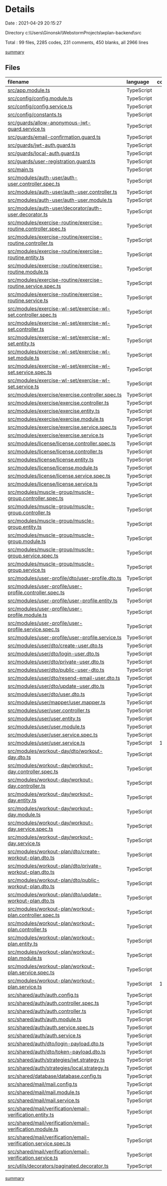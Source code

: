 # Details

Date : 2021-04-29 20:15:27

Directory c:\Users\Ginonski\WebstormProjects\wplan-backend\src

Total : 99 files,  2285 codes, 231 comments, 450 blanks, all 2966 lines

[summary](results.md)

## Files
| filename | language | code | comment | blank | total |
| :--- | :--- | ---: | ---: | ---: | ---: |
| [src/app.module.ts](/src/app.module.ts) | TypeScript | 39 | 0 | 2 | 41 |
| [src/config/config.module.ts](/src/config/config.module.ts) | TypeScript | 12 | 0 | 2 | 14 |
| [src/config/config.service.ts](/src/config/config.service.ts) | TypeScript | 24 | 0 | 7 | 31 |
| [src/config/constants.ts](/src/config/constants.ts) | TypeScript | 41 | 0 | 1 | 42 |
| [src/guards/allow-anonymous-jwt-guard.service.ts](/src/guards/allow-anonymous-jwt-guard.service.ts) | TypeScript | 8 | 0 | 2 | 10 |
| [src/guards/email-confirmation.guard.ts](/src/guards/email-confirmation.guard.ts) | TypeScript | 27 | 0 | 4 | 31 |
| [src/guards/jwt-auth.guard.ts](/src/guards/jwt-auth.guard.ts) | TypeScript | 4 | 0 | 2 | 6 |
| [src/guards/local-auth.guard.ts](/src/guards/local-auth.guard.ts) | TypeScript | 4 | 0 | 2 | 6 |
| [src/guards/user-registration.guard.ts](/src/guards/user-registration.guard.ts) | TypeScript | 32 | 0 | 4 | 36 |
| [src/main.ts](/src/main.ts) | TypeScript | 24 | 0 | 2 | 26 |
| [src/modules/auth-user/auth-user.controller.spec.ts](/src/modules/auth-user/auth-user.controller.spec.ts) | TypeScript | 14 | 0 | 5 | 19 |
| [src/modules/auth-user/auth-user.controller.ts](/src/modules/auth-user/auth-user.controller.ts) | TypeScript | 56 | 36 | 6 | 98 |
| [src/modules/auth-user/auth-user.module.ts](/src/modules/auth-user/auth-user.module.ts) | TypeScript | 11 | 0 | 2 | 13 |
| [src/modules/auth-user/decorator/auth-user.decorator.ts](/src/modules/auth-user/decorator/auth-user.decorator.ts) | TypeScript | 7 | 0 | 2 | 9 |
| [src/modules/exercise-routine/exercise-routine.controller.spec.ts](/src/modules/exercise-routine/exercise-routine.controller.spec.ts) | TypeScript | 14 | 0 | 5 | 19 |
| [src/modules/exercise-routine/exercise-routine.controller.ts](/src/modules/exercise-routine/exercise-routine.controller.ts) | TypeScript | 12 | 0 | 3 | 15 |
| [src/modules/exercise-routine/exercise-routine.entity.ts](/src/modules/exercise-routine/exercise-routine.entity.ts) | TypeScript | 20 | 1 | 6 | 27 |
| [src/modules/exercise-routine/exercise-routine.module.ts](/src/modules/exercise-routine/exercise-routine.module.ts) | TypeScript | 12 | 0 | 2 | 14 |
| [src/modules/exercise-routine/exercise-routine.service.spec.ts](/src/modules/exercise-routine/exercise-routine.service.spec.ts) | TypeScript | 14 | 0 | 5 | 19 |
| [src/modules/exercise-routine/exercise-routine.service.ts](/src/modules/exercise-routine/exercise-routine.service.ts) | TypeScript | 16 | 0 | 3 | 19 |
| [src/modules/exercise-wl-set/exercise-wl-set.controller.spec.ts](/src/modules/exercise-wl-set/exercise-wl-set.controller.spec.ts) | TypeScript | 14 | 0 | 5 | 19 |
| [src/modules/exercise-wl-set/exercise-wl-set.controller.ts](/src/modules/exercise-wl-set/exercise-wl-set.controller.ts) | TypeScript | 10 | 0 | 3 | 13 |
| [src/modules/exercise-wl-set/exercise-wl-set.entity.ts](/src/modules/exercise-wl-set/exercise-wl-set.entity.ts) | TypeScript | 22 | 1 | 6 | 29 |
| [src/modules/exercise-wl-set/exercise-wl-set.module.ts](/src/modules/exercise-wl-set/exercise-wl-set.module.ts) | TypeScript | 12 | 0 | 2 | 14 |
| [src/modules/exercise-wl-set/exercise-wl-set.service.spec.ts](/src/modules/exercise-wl-set/exercise-wl-set.service.spec.ts) | TypeScript | 14 | 0 | 5 | 19 |
| [src/modules/exercise-wl-set/exercise-wl-set.service.ts](/src/modules/exercise-wl-set/exercise-wl-set.service.ts) | TypeScript | 16 | 0 | 3 | 19 |
| [src/modules/exercise/exercise.controller.spec.ts](/src/modules/exercise/exercise.controller.spec.ts) | TypeScript | 14 | 0 | 5 | 19 |
| [src/modules/exercise/exercise.controller.ts](/src/modules/exercise/exercise.controller.ts) | TypeScript | 10 | 0 | 3 | 13 |
| [src/modules/exercise/exercise.entity.ts](/src/modules/exercise/exercise.entity.ts) | TypeScript | 34 | 1 | 8 | 43 |
| [src/modules/exercise/exercise.module.ts](/src/modules/exercise/exercise.module.ts) | TypeScript | 13 | 1 | 2 | 16 |
| [src/modules/exercise/exercise.service.spec.ts](/src/modules/exercise/exercise.service.spec.ts) | TypeScript | 14 | 0 | 5 | 19 |
| [src/modules/exercise/exercise.service.ts](/src/modules/exercise/exercise.service.ts) | TypeScript | 16 | 0 | 3 | 19 |
| [src/modules/license/license.controller.spec.ts](/src/modules/license/license.controller.spec.ts) | TypeScript | 14 | 0 | 5 | 19 |
| [src/modules/license/license.controller.ts](/src/modules/license/license.controller.ts) | TypeScript | 10 | 0 | 3 | 13 |
| [src/modules/license/license.entity.ts](/src/modules/license/license.entity.ts) | TypeScript | 13 | 1 | 5 | 19 |
| [src/modules/license/license.module.ts](/src/modules/license/license.module.ts) | TypeScript | 12 | 1 | 2 | 15 |
| [src/modules/license/license.service.spec.ts](/src/modules/license/license.service.spec.ts) | TypeScript | 14 | 0 | 5 | 19 |
| [src/modules/license/license.service.ts](/src/modules/license/license.service.ts) | TypeScript | 14 | 0 | 3 | 17 |
| [src/modules/muscle-group/muscle-group.controller.spec.ts](/src/modules/muscle-group/muscle-group.controller.spec.ts) | TypeScript | 14 | 0 | 5 | 19 |
| [src/modules/muscle-group/muscle-group.controller.ts](/src/modules/muscle-group/muscle-group.controller.ts) | TypeScript | 10 | 0 | 3 | 13 |
| [src/modules/muscle-group/muscle-group.entity.ts](/src/modules/muscle-group/muscle-group.entity.ts) | TypeScript | 11 | 1 | 4 | 16 |
| [src/modules/muscle-group/muscle-group.module.ts](/src/modules/muscle-group/muscle-group.module.ts) | TypeScript | 12 | 1 | 2 | 15 |
| [src/modules/muscle-group/muscle-group.service.spec.ts](/src/modules/muscle-group/muscle-group.service.spec.ts) | TypeScript | 14 | 0 | 5 | 19 |
| [src/modules/muscle-group/muscle-group.service.ts](/src/modules/muscle-group/muscle-group.service.ts) | TypeScript | 14 | 0 | 3 | 17 |
| [src/modules/user-profile/dto/user-profile.dto.ts](/src/modules/user-profile/dto/user-profile.dto.ts) | TypeScript | 35 | 0 | 9 | 44 |
| [src/modules/user-profile/user-profile.controller.spec.ts](/src/modules/user-profile/user-profile.controller.spec.ts) | TypeScript | 14 | 0 | 5 | 19 |
| [src/modules/user-profile/user-profile.entity.ts](/src/modules/user-profile/user-profile.entity.ts) | TypeScript | 12 | 1 | 5 | 18 |
| [src/modules/user-profile/user-profile.module.ts](/src/modules/user-profile/user-profile.module.ts) | TypeScript | 10 | 0 | 2 | 12 |
| [src/modules/user-profile/user-profile.service.spec.ts](/src/modules/user-profile/user-profile.service.spec.ts) | TypeScript | 14 | 0 | 5 | 19 |
| [src/modules/user-profile/user-profile.service.ts](/src/modules/user-profile/user-profile.service.ts) | TypeScript | 14 | 0 | 3 | 17 |
| [src/modules/user/dto/create-user.dto.ts](/src/modules/user/dto/create-user.dto.ts) | TypeScript | 21 | 7 | 4 | 32 |
| [src/modules/user/dto/login-user.dto.ts](/src/modules/user/dto/login-user.dto.ts) | TypeScript | 10 | 0 | 4 | 14 |
| [src/modules/user/dto/private-user.dto.ts](/src/modules/user/dto/private-user.dto.ts) | TypeScript | 54 | 4 | 9 | 67 |
| [src/modules/user/dto/public-user-dto.ts](/src/modules/user/dto/public-user-dto.ts) | TypeScript | 37 | 4 | 7 | 48 |
| [src/modules/user/dto/resend-email-user.dto.ts](/src/modules/user/dto/resend-email-user.dto.ts) | TypeScript | 7 | 0 | 3 | 10 |
| [src/modules/user/dto/update-user.dto.ts](/src/modules/user/dto/update-user.dto.ts) | TypeScript | 5 | 0 | 2 | 7 |
| [src/modules/user/dto/user.dto.ts](/src/modules/user/dto/user.dto.ts) | TypeScript | 48 | 4 | 9 | 61 |
| [src/modules/user/mapper/user.mapper.ts](/src/modules/user/mapper/user.mapper.ts) | TypeScript | 27 | 4 | 4 | 35 |
| [src/modules/user/user.controller.ts](/src/modules/user/user.controller.ts) | TypeScript | 49 | 19 | 5 | 73 |
| [src/modules/user/user.entity.ts](/src/modules/user/user.entity.ts) | TypeScript | 77 | 4 | 14 | 95 |
| [src/modules/user/user.module.ts](/src/modules/user/user.module.ts) | TypeScript | 19 | 0 | 2 | 21 |
| [src/modules/user/user.service.spec.ts](/src/modules/user/user.service.spec.ts) | TypeScript | 14 | 0 | 5 | 19 |
| [src/modules/user/user.service.ts](/src/modules/user/user.service.ts) | TypeScript | 118 | 34 | 16 | 168 |
| [src/modules/workout-day/dto/workout-day.dto.ts](/src/modules/workout-day/dto/workout-day.dto.ts) | TypeScript | 0 | 0 | 1 | 1 |
| [src/modules/workout-day/workout-day.controller.spec.ts](/src/modules/workout-day/workout-day.controller.spec.ts) | TypeScript | 14 | 0 | 5 | 19 |
| [src/modules/workout-day/workout-day.controller.ts](/src/modules/workout-day/workout-day.controller.ts) | TypeScript | 10 | 0 | 3 | 13 |
| [src/modules/workout-day/workout-day.entity.ts](/src/modules/workout-day/workout-day.entity.ts) | TypeScript | 27 | 1 | 7 | 35 |
| [src/modules/workout-day/workout-day.module.ts](/src/modules/workout-day/workout-day.module.ts) | TypeScript | 12 | 1 | 2 | 15 |
| [src/modules/workout-day/workout-day.service.spec.ts](/src/modules/workout-day/workout-day.service.spec.ts) | TypeScript | 14 | 0 | 5 | 19 |
| [src/modules/workout-day/workout-day.service.ts](/src/modules/workout-day/workout-day.service.ts) | TypeScript | 21 | 0 | 3 | 24 |
| [src/modules/workout-plan/dto/create-workout-plan.dto.ts](/src/modules/workout-plan/dto/create-workout-plan.dto.ts) | TypeScript | 25 | 0 | 7 | 32 |
| [src/modules/workout-plan/dto/private-workout-plan.dto.ts](/src/modules/workout-plan/dto/private-workout-plan.dto.ts) | TypeScript | 45 | 6 | 10 | 61 |
| [src/modules/workout-plan/dto/public-workout-plan.dto.ts](/src/modules/workout-plan/dto/public-workout-plan.dto.ts) | TypeScript | 45 | 0 | 10 | 55 |
| [src/modules/workout-plan/dto/update-workout-plan.dto.ts](/src/modules/workout-plan/dto/update-workout-plan.dto.ts) | TypeScript | 10 | 0 | 7 | 17 |
| [src/modules/workout-plan/workout-plan.controller.spec.ts](/src/modules/workout-plan/workout-plan.controller.spec.ts) | TypeScript | 14 | 0 | 5 | 19 |
| [src/modules/workout-plan/workout-plan.controller.ts](/src/modules/workout-plan/workout-plan.controller.ts) | TypeScript | 75 | 34 | 6 | 115 |
| [src/modules/workout-plan/workout-plan.entity.ts](/src/modules/workout-plan/workout-plan.entity.ts) | TypeScript | 77 | 4 | 15 | 96 |
| [src/modules/workout-plan/workout-plan.module.ts](/src/modules/workout-plan/workout-plan.module.ts) | TypeScript | 17 | 1 | 2 | 20 |
| [src/modules/workout-plan/workout-plan.service.spec.ts](/src/modules/workout-plan/workout-plan.service.spec.ts) | TypeScript | 14 | 0 | 5 | 19 |
| [src/modules/workout-plan/workout-plan.service.ts](/src/modules/workout-plan/workout-plan.service.ts) | TypeScript | 118 | 42 | 9 | 169 |
| [src/shared/auth/auth.config.ts](/src/shared/auth/auth.config.ts) | TypeScript | 8 | 0 | 2 | 10 |
| [src/shared/auth/auth.controller.spec.ts](/src/shared/auth/auth.controller.spec.ts) | TypeScript | 14 | 0 | 5 | 19 |
| [src/shared/auth/auth.controller.ts](/src/shared/auth/auth.controller.ts) | TypeScript | 74 | 14 | 6 | 94 |
| [src/shared/auth/auth.module.ts](/src/shared/auth/auth.module.ts) | TypeScript | 39 | 0 | 2 | 41 |
| [src/shared/auth/auth.service.spec.ts](/src/shared/auth/auth.service.spec.ts) | TypeScript | 14 | 0 | 5 | 19 |
| [src/shared/auth/auth.service.ts](/src/shared/auth/auth.service.ts) | TypeScript | 54 | 0 | 7 | 61 |
| [src/shared/auth/dto/login-payload.dto.ts](/src/shared/auth/dto/login-payload.dto.ts) | TypeScript | 10 | 0 | 4 | 14 |
| [src/shared/auth/dto/token-payload.dto.ts](/src/shared/auth/dto/token-payload.dto.ts) | TypeScript | 8 | 0 | 3 | 11 |
| [src/shared/auth/strategies/jwt.strategy.ts](/src/shared/auth/strategies/jwt.strategy.ts) | TypeScript | 17 | 0 | 3 | 20 |
| [src/shared/auth/strategies/local.strategy.ts](/src/shared/auth/strategies/local.strategy.ts) | TypeScript | 18 | 0 | 3 | 21 |
| [src/shared/database/database.config.ts](/src/shared/database/database.config.ts) | TypeScript | 14 | 0 | 2 | 16 |
| [src/shared/mail/mail.config.ts](/src/shared/mail/mail.config.ts) | TypeScript | 15 | 0 | 2 | 17 |
| [src/shared/mail/mail.module.ts](/src/shared/mail/mail.module.ts) | TypeScript | 18 | 0 | 2 | 20 |
| [src/shared/mail/mail.service.ts](/src/shared/mail/mail.service.ts) | TypeScript | 21 | 1 | 4 | 26 |
| [src/shared/mail/verification/email-verification.entity.ts](/src/shared/mail/verification/email-verification.entity.ts) | TypeScript | 24 | 1 | 7 | 32 |
| [src/shared/mail/verification/email-verification.module.ts](/src/shared/mail/verification/email-verification.module.ts) | TypeScript | 10 | 0 | 2 | 12 |
| [src/shared/mail/verification/email-verification.service.spec.ts](/src/shared/mail/verification/email-verification.service.spec.ts) | TypeScript | 14 | 0 | 5 | 19 |
| [src/shared/mail/verification/email-verification.service.ts](/src/shared/mail/verification/email-verification.service.ts) | TypeScript | 43 | 1 | 7 | 51 |
| [src/utils/decorators/paginated.decorator.ts](/src/utils/decorators/paginated.decorator.ts) | TypeScript | 15 | 0 | 2 | 17 |

[summary](results.md)